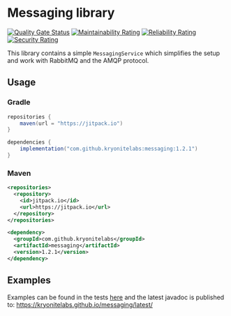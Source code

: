 # Messaging library
[![Quality Gate Status](https://sonarcloud.io/api/project_badges/measure?project=kryonitelabs_messaging&metric=alert_status)](https://sonarcloud.io/dashboard?id=kryonitelabs_messaging)
[![Maintainability Rating](https://sonarcloud.io/api/project_badges/measure?project=kryonitelabs_messaging&metric=sqale_rating)](https://sonarcloud.io/dashboard?id=kryonitelabs_messaging)
[![Reliability Rating](https://sonarcloud.io/api/project_badges/measure?project=kryonitelabs_messaging&metric=reliability_rating)](https://sonarcloud.io/dashboard?id=kryonitelabs_messaging)
[![Security Rating](https://sonarcloud.io/api/project_badges/measure?project=kryonitelabs_messaging&metric=security_rating)](https://sonarcloud.io/dashboard?id=kryonitelabs_messaging)

This library contains a simple `MessagingService` which simplifies the setup and work
with RabbitMQ and the AMQP protocol.

## Usage
### Gradle
```java
repositories {
    maven(url = "https://jitpack.io")
}

dependencies {
    implementation("com.github.kryonitelabs:messaging:1.2.1")
}
```

### Maven
```xml
<repositories>
  <repository>
    <id>jitpack.io</id>
    <url>https://jitpack.io</url>
  </repository>
</repositories>

<dependency>
  <groupId>com.github.kryonitelabs</groupId>
  <artifactId>messaging</artifactId>
  <version>1.2.1</version>
</dependency>
```
## Examples
Examples can be found in the tests [here](src/test/java/org/kryonite/service/DefaultMessagingServiceTest.java) and the latest
javadoc is published to:
https://kryonitelabs.github.io/messaging/latest/
